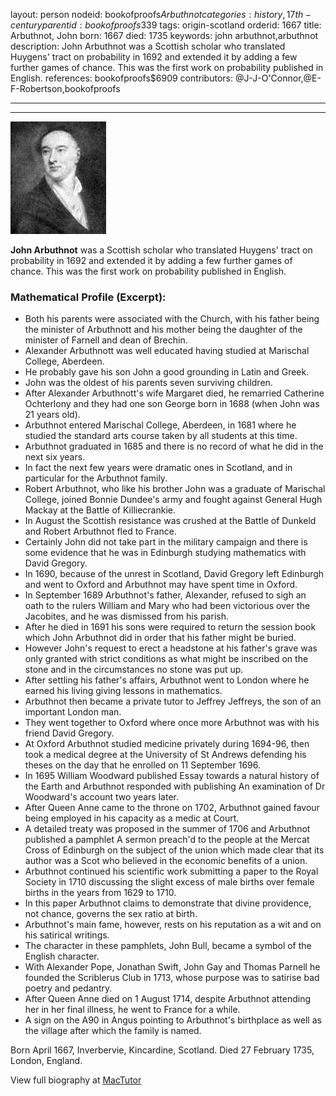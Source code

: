 layout: person
nodeid: bookofproofs$Arbuthnot
categories: history,17th-century
parentid: bookofproofs$339
tags: origin-scotland
orderid: 1667
title: Arbuthnot, John
born: 1667
died: 1735
keywords: john arbuthnot,arbuthnot
description: John Arbuthnot was a Scottish scholar who translated Huygens' tract on probability in 1692 and extended it by adding a few further games of chance. This was the first work on probability published in English.
references: bookofproofs$6909
contributors: @J-J-O'Connor,@E-F-Robertson,bookofproofs

---



---

![Arbuthnot.jpg](https://github.com/bookofproofs/bookofproofs.github.io/blob/main/_sources/_assets/images/portraits/Arbuthnot.jpg?raw=true)

**John Arbuthnot** was a Scottish scholar who translated Huygens' tract on probability in 1692 and extended it by adding a few further games of chance. This was the first work on probability published in English.

### Mathematical Profile (Excerpt):
* Both his parents were associated with the Church, with his father being the minister of Arbuthnott and his mother being the daughter of the minister of Farnell and dean of Brechin.
* Alexander Arbuthnott was well educated having studied at Marischal College, Aberdeen.
* He probably gave his son John a good grounding in Latin and Greek.
* John was the oldest of his parents seven surviving children.
* After Alexander Arbuthnott's wife Margaret died, he remarried Catherine Ochterlony and they had one son George born in 1688 (when John was 21 years old).
* Arbuthnot entered Marischal College, Aberdeen, in 1681 where he studied the standard arts course taken by all students at this time.
* Arbuthnot graduated in 1685 and there is no record of what he did in the next six years.
* In fact the next few years were dramatic ones in Scotland, and in particular for the Arbuthnot family.
* Robert Arbuthnot, who like his brother John was a graduate of Marischal College, joined Bonnie Dundee's army and fought against General Hugh Mackay at the Battle of Killiecrankie.
* In August the Scottish resistance was crushed at the Battle of Dunkeld and Robert Arbuthnot fled to France.
* Certainly John did not take part in the military campaign and there is some evidence that he was in Edinburgh studying mathematics with David Gregory.
* In 1690, because of the unrest in Scotland, David Gregory left Edinburgh and went to Oxford and Arbuthnot may have spent time in Oxford.
* In September 1689 Arbuthnot's father, Alexander, refused to sigh an oath to the rulers William and Mary who had been victorious over the Jacobites, and he was dismissed from his parish.
* After he died in 1691 his sons were required to return the session book which John Arbuthnot did in order that his father might be buried.
* However John's request to erect a headstone at his father's grave was only granted with strict conditions as what might be inscribed on the stone and in the circumstances no stone was put up.
* After settling his father's affairs, Arbuthnot went to London where he earned his living giving lessons in mathematics.
* Arbuthnot then became a private tutor to Jeffrey Jeffreys, the son of an important London man.
* They went together to Oxford where once more Arbuthnot was with his friend David Gregory.
* At Oxford Arbuthnot studied medicine privately during 1694-96, then took a medical degree at the University of St Andrews defending his theses on the day that he enrolled on 11 September 1696.
* In 1695 William Woodward published Essay towards a natural history of the Earth and Arbuthnot responded with publishing An examination of Dr Woodward's account two years later.
* After Queen Anne came to the throne on 1702, Arbuthnot gained favour being employed in his capacity as a medic at Court.
* A detailed treaty was proposed in the summer of 1706 and Arbuthnot published a pamphlet A sermon preach'd to the people at the Mercat Cross of Edinburgh on the subject of the union which made clear that its author was a Scot who believed in the economic benefits of a union.
* Arbuthnot continued his scientific work submitting a paper to the Royal Society in 1710 discussing the slight excess of male births over female births in the years from 1629 to 1710.
* In this paper Arbuthnot claims to demonstrate that divine providence, not chance, governs the sex ratio at birth.
* Arbuthnot's main fame, however, rests on his reputation as a wit and on his satirical writings.
* The character in these pamphlets, John Bull, became a symbol of the English character.
* With Alexander Pope, Jonathan Swift, John Gay and Thomas Parnell he founded the Scriblerus Club in 1713, whose purpose was to satirise bad poetry and pedantry.
* After Queen Anne died on 1 August 1714, despite Arbuthnot attending her in her final illness, he went to France for a while.
* A sign on the A90 in Angus pointing to Arbuthnot's birthplace as well as the village after which the family is named.

Born April 1667, Inverbervie, Kincardine, Scotland. Died 27 February 1735, London, England.

View full biography at [MacTutor](https://mathshistory.st-andrews.ac.uk/Biographies/Arbuthnot/)
